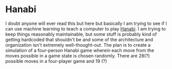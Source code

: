# Hanabi
I doubt anyone will ever read this but here but basically I am trying to see if I can use machine learning to teach a computer to play [Hanabi](https://www.spillehulen.dk/media/102616/hanabi-card-game-rules.pdf).
I am trying to keep things reasonably maintainable, but some stuff is probably kind of getting hardcoded that shouldn't be and some of 
the architecture and organization isn't extremely well-thought-out. The plan is to create a simulation of a four-person Hanabi game 
wherein each move from the moves possible in a game state is chosen randomly. There are 28(?) possible moves in a four-player game and 
19 (?)
